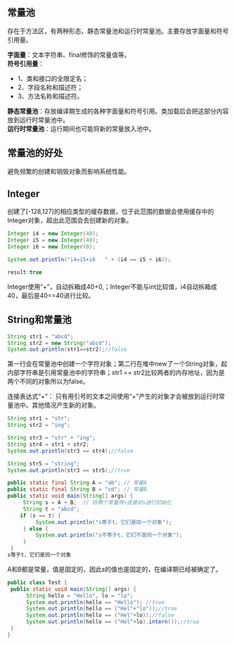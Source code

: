 ## 常量池

存在于方法区，有两种形态，静态常量池和运行时常量池。主要存放字面量和符号引用量。

**字面量**：文本字符串、final修饰的常量值等。  
**符号引用量**：
 - 1、类和接口的全限定名；
 - 2、字段名称和描述符；
 - 3、方法名称和描述符。

**静态常量池**：存放编译期生成的各种字面量和符号引用。类加载后会把这部分内容放到运行时常量池中。  
**运行时常量池**：运行期间也可能将新的常量放入池中。

## 常量池的好处

避免频繁的创建和销毁对象而影响系统性能。

## Integer

创建了[-128,127]的相应类型的缓存数据，位于此范围的数据会使用缓存中的Integer对象，超出此范围会去创建新的对象。

```java
Integer i4 = new Integer(40);
Integer i5 = new Integer(40);
Integer i6 = new Integer(0);

System.out.println("i4=i5+i6   " + (i4 == i5 + i6));  

result:true
```
Integer使用“+”，自动拆箱成40+0,；Integer不能与int比较值，i4自动拆箱成40，最后是40==40进行比较。

## String和常量池

```java
String str1 = "abcd";
String str2 = new String("abcd");
System.out.println(str1==str2);//false
```

第一行会在常量池中创建一个字符对象；第二行在堆中new了一个String对象，起内部字符串是引用常量池中的字符串；str1 == str2比较两者的内存地址，因为是两个不同的对象所以为false。

连接表达式“+”： 只有用引号的文本之间使用“+”产生的对象才会被放到运行时常量池中。其他情况产生新的对象。

```java
String str1 = "str";
String str2 = "ing";

String str3 = "str" + "ing";
String str4 = str1 + str2;
System.out.println(str3 == str4);//false

String str5 = "string";
System.out.println(str3 == str5);//true
```

```java
public static final String A = "ab"; // 常量A
public static final String B = "cd"; // 常量B
public static void main(String[] args) {
     String s = A + B;  // 将两个常量用+连接对s进行初始化
     String t = "abcd";   
    if (s == t) {   
         System.out.println("s等于t，它们是同一个对象");   
     } else {   
         System.out.println("s不等于t，它们不是同一个对象");   
     }   
 }
s等于t，它们是同一个对象
```
A和B都是常量，值是固定的，因此s的值也是固定的，在编译期已经被确定了。

```java
public class Test {
 public static void main(String[] args) {   
      String hello = "Hello", lo = "lo";
      System.out.println(hello == "Hello"); //true
      System.out.println(hello == ("Hel"+"lo"));//true
      System.out.println(hello == ("Hel"+lo));//false
      System.out.println(hello == ("Hel"+lo).intern());//true
 }   
}

```
